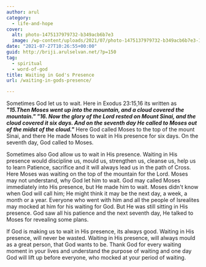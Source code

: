 ```yaml
---
author: arul
category:
  - life-and-hope
cover:
  alt: photo-1475137979732-b349acb6b7e3
  image: /wp-content/uploads/2021/07/photo-1475137979732-b349acb6b7e3-1.jpg
date: "2021-07-27T10:26:55+00:00"
guid: http://briji.arulselvan.net/?p=150
tag:
  - spiritual
  - word-of-god
title: Waiting in God's Presence
url: /waiting-in-gods-presence/

---
```

Sometimes God let us to wait. Here in Exodus 23:15,16 its written as _**"15.Then Moses went up into the mountain, and a cloud covered the mountain." "16. Now the glory of the Lord rested on Mount Sinai, and the cloud covered it six days. And on the seventh day He called to Moses out of the midst of the cloud."**_ Here God called Moses to the top of the mount Sinai, and there He made Moses to wait in His presence for six days. On the seventh day, God called to Moses.

Sometimes also God allow us to wait in His presence. Waiting in His presence would discipline us, mould us, strengthen us, cleanse us, help us to learn Patience, sacrifice and it will always lead us in the path of Cross. Here Moses was waiting on the top of the mountain for the Lord. Moses may not understand, why God let him to wait. God may called Moses immediately into His presence, but He made him to wait. Moses didn't know when God will call him; He might think it may be the next day, a week, a month or a year. Everyone who went with him and all the people of Isrealites may mocked at him for his waiting for God. But He was still sitting in His presence. God saw all his patience and the next seventh day, He talked to Moses for revealing some plans.

If God is making us to wait in His presence, its always good. Waiting in His presence, will never be wasted. Waiting in His presence, will always mould as a great person, that God wants to be. Thank God for every waiting moment in your lives and understand the purpose of waiting and one day God will lift up before everyone, who mocked at your period of waiting.
